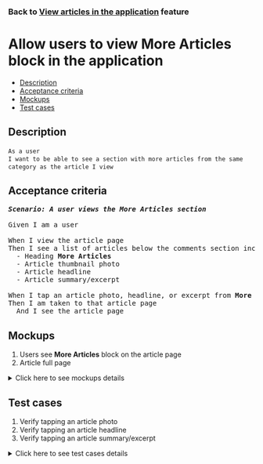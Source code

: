 ### Back to [View articles in the application](../../) feature

# Allow users to view More Articles block in the application

- [Description](#description)
- [Acceptance criteria](#acceptance-criteria)
- [Mockups](#mockups)
- [Test cases](#test-cases)

## Description

    As a user
    I want to be able to see a section with more articles from the same category as the article I view

## Acceptance criteria

<pre>
<b><i>Scenario: A user views the More Articles section</i></b>

Given I am a user

When I view the article page
Then I see a list of articles below the comments section including:
  - Heading <b>More Articles</b>
  - Article thumbnail photo
  - Article headline
  - Article summary/excerpt

When I tap an article photo, headline, or excerpt from <b>More</b> section
Then I am taken to that article page
  And I see the article page
</pre>

## Mockups

1. Users see <b>More Articles</b> block on the article page
2. Article full page

<details>
  <summary>Click here to see mockups details</summary>

**1. Users see More Articles block on the article page:**

![Users see More Articles block on the article page](/products/sports_hub_portal/mobile_application_features/articles_view/images/application_more_articles.png)

**2. Article full page:**

![Article full page](/products/sports_hub_portal/mobile_application_features/articles_view/images/article_page.png)

</details>

## Test cases

1. Verify tapping an article photo
2. Verify tapping an article headline
3. Verify tapping an article summary/excerpt

<details>
  <summary>Click here to see test cases details</summary>

### **#1. Verify tapping an article photo**

|Preconditions|Steps|Expected result
--------------|-----|----------
|- The user is on the article page|1) Tap an article photo in the <b>More Articles</b> section|1) The user is redirected to that article page|

### **#2. Verify tapping an article headline**

|Preconditions|Steps|Expected result
--------------|-----|----------
|- The user is on the article page|1) Tap any article heading in the <b>More Articles</b> section|1) The user is redirected to that article page|

### **#3. Verify tapping an article summary/excerpt**

|Preconditions|Steps|Expected result
--------------|-----|----------
|- The user is on the article page|1) Tap an article summary/excerpt in the <b>More Articles</b> section|1) The user is redirected to that article page|
</details>
